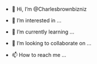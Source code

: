 - 👋 Hi, I’m @Charlesbrownbizniz

- 👀 I’m interested in ...
- 🌱 I’m currently learning ...
- 💞️ I’m looking to collaborate on ...
- 📫 How to reach me ...

<!---
Charlesbrownbizniz/Charlesbrownbizniz is a ✨ special ✨ repository because its `README.md` (this file) appears on your GitHub profile.
You can click the Preview link to take a look at your changes.
--->
